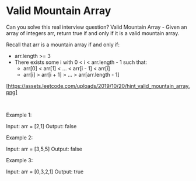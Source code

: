 # Valid Mountain Array

Can you solve this real interview question? Valid Mountain Array - Given an array of integers arr, return true if and only if it is a valid mountain array.

Recall that arr is a mountain array if and only if:

 * arr.length >= 3
 * There exists some i with 0 < i < arr.length - 1 such that:
   * arr[0] < arr[1] < ... < arr[i - 1] < arr[i]
   * arr[i] > arr[i + 1] > ... > arr[arr.length - 1]

[https://assets.leetcode.com/uploads/2019/10/20/hint_valid_mountain_array.png]

 

Example 1:

Input: arr = [2,1]
Output: false


Example 2:

Input: arr = [3,5,5]
Output: false


Example 3:

Input: arr = [0,3,2,1]
Output: true